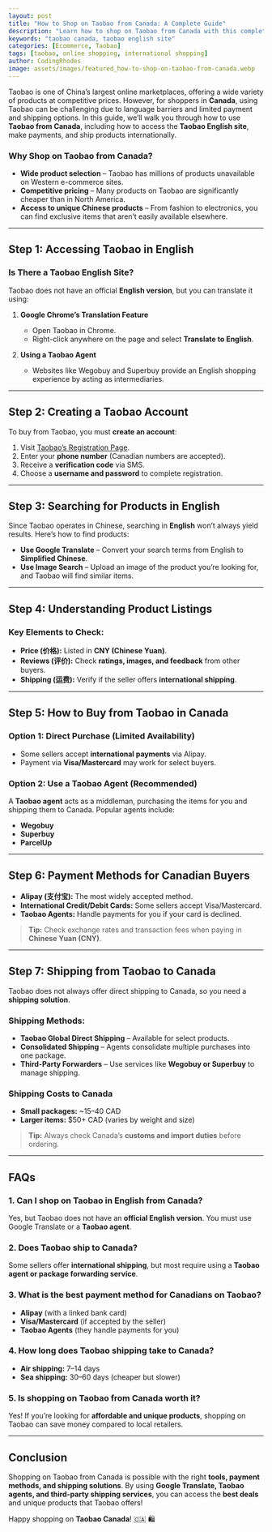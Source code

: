 ```yaml
---
layout: post
title: "How to Shop on Taobao from Canada: A Complete Guide"
description: "Learn how to shop on Taobao from Canada with this complete guide. Explore payment methods, shipping options, and how to use the Taobao English site."
keywords: "taobao canada, taobao english site"
categories: [Ecommerce, Taobao]
tags: [taobao, online shopping, international shopping]
author: CodingRhodes
image: assets/images/featured_how-to-shop-on-taobao-from-canada.webp
---
```


Taobao is one of China’s largest online marketplaces, offering a wide variety of products at competitive prices. However, for shoppers in **Canada**, using Taobao can be challenging due to language barriers and limited payment and shipping options. In this guide, we’ll walk you through how to use **Taobao from Canada**, including how to access the **Taobao English site**, make payments, and ship products internationally.

### Why Shop on Taobao from Canada?

- **Wide product selection** – Taobao has millions of products unavailable on Western e-commerce sites.
- **Competitive pricing** – Many products on Taobao are significantly cheaper than in North America.
- **Access to unique Chinese products** – From fashion to electronics, you can find exclusive items that aren’t easily available elsewhere.

---

## Step 1: Accessing Taobao in English

### Is There a Taobao English Site?

Taobao does not have an official **English version**, but you can translate it using:

1. **Google Chrome’s Translation Feature**
   - Open Taobao in Chrome.
   - Right-click anywhere on the page and select **Translate to English**.

2. **Using a Taobao Agent**
   - Websites like Wegobuy and Superbuy provide an English shopping experience by acting as intermediaries.

---

## Step 2: Creating a Taobao Account

To buy from Taobao, you must **create an account**:

1. Visit [Taobao’s Registration Page](https://world.taobao.com/).
2. Enter your **phone number** (Canadian numbers are accepted).
3. Receive a **verification code** via SMS.
4. Choose a **username and password** to complete registration.

---

## Step 3: Searching for Products in English

Since Taobao operates in Chinese, searching in **English** won’t always yield results. Here’s how to find products:

- **Use Google Translate** – Convert your search terms from English to **Simplified Chinese**.
- **Use Image Search** – Upload an image of the product you’re looking for, and Taobao will find similar items.

---

## Step 4: Understanding Product Listings

### Key Elements to Check:

- **Price (价格):** Listed in **CNY (Chinese Yuan)**.
- **Reviews (评价):** Check **ratings, images, and feedback** from other buyers.
- **Shipping (运费):** Verify if the seller offers **international shipping**.

---

## Step 5: How to Buy from Taobao in Canada

### Option 1: Direct Purchase (Limited Availability)

- Some sellers accept **international payments** via Alipay.
- Payment via **Visa/Mastercard** may work for select buyers.

### Option 2: Use a Taobao Agent (Recommended)

A **Taobao agent** acts as a middleman, purchasing the items for you and shipping them to Canada. Popular agents include:

- **Wegobuy**
- **Superbuy**
- **ParcelUp**

---

## Step 6: Payment Methods for Canadian Buyers

- **Alipay (支付宝):** The most widely accepted method.
- **International Credit/Debit Cards:** Some sellers accept Visa/Mastercard.
- **Taobao Agents:** Handle payments for you if your card is declined.

> **Tip:** Check exchange rates and transaction fees when paying in **Chinese Yuan (CNY)**.

---

## Step 7: Shipping from Taobao to Canada

Taobao does not always offer direct shipping to Canada, so you need a **shipping solution**.

### Shipping Methods:

- **Taobao Global Direct Shipping** – Available for select products.
- **Consolidated Shipping** – Agents consolidate multiple purchases into one package.
- **Third-Party Forwarders** – Use services like **Wegobuy or Superbuy** to manage shipping.

### Shipping Costs to Canada

- **Small packages:** ~$15–$40 CAD
- **Larger items:** $50+ CAD (varies by weight and size)

> **Tip:** Always check Canada’s **customs and import duties** before ordering.

---

## FAQs

### 1. Can I shop on Taobao in English from Canada?
Yes, but Taobao does not have an **official English version**. You must use Google Translate or a **Taobao agent**.

### 2. Does Taobao ship to Canada?
Some sellers offer **international shipping**, but most require using a **Taobao agent or package forwarding service**.

### 3. What is the best payment method for Canadians on Taobao?
- **Alipay** (with a linked bank card)
- **Visa/Mastercard** (if accepted by the seller)
- **Taobao Agents** (they handle payments for you)

### 4. How long does Taobao shipping take to Canada?
- **Air shipping:** 7–14 days
- **Sea shipping:** 30–60 days (cheaper but slower)

### 5. Is shopping on Taobao from Canada worth it?
Yes! If you’re looking for **affordable and unique products**, shopping on Taobao can save money compared to local retailers.

---

## Conclusion

Shopping on Taobao from Canada is possible with the right **tools, payment methods, and shipping solutions**. By using **Google Translate, Taobao agents, and third-party shipping services**, you can access the **best deals** and unique products that Taobao offers!

Happy shopping on **Taobao Canada**! 🇨🇦 🛍️

